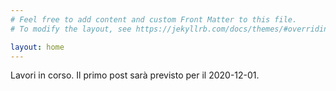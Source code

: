```yaml
---
# Feel free to add content and custom Front Matter to this file.
# To modify the layout, see https://jekyllrb.com/docs/themes/#overriding-theme-defaults

layout: home
---
```


Lavori in corso. Il primo post sarà previsto per il 2020-12-01.
